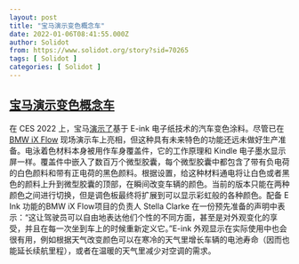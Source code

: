 ```yaml
---
layout: post
title: "宝马演示变色概念车"
date: 2022-01-06T08:41:55.000Z
author: Solidot
from: https://www.solidot.org/story?sid=70265
tags: [ Solidot ]
categories: [ Solidot ]
---
```

<!--1641458515000-->
[宝马演示变色概念车](https://www.solidot.org/story?sid=70265)
------

<div>
在 CES 2022 上，宝马<a href="https://www.theverge.com/2022/1/5/22867090/bmw-color-changing-paint-electric-car-ces" target="_blank">演示了</a>基于 E-ink 电子纸技术的汽车变色涂料。尽管已在 <a href="https://www.youtube.com/watch?v=Zixio4UEMW4" target="_blank">BMW iX Flow</a> 现场演示车上亮相，但这种具有未来特色的功能还远未做好生产准备。电泳着色材料本身被用作车身覆盖件，它的工作原理和 Kindle 电子墨水显示屏一样。覆盖件中嵌入了数百万个微型胶囊，每个微型胶囊中都包含了带有负电荷的白色颜料和带有正电荷的黑色颜料。根据设置，给这种材料通电将让白色或者黑色的颜料上升到微型胶囊的顶部，在瞬间改变车辆的颜色。当前的版本只能在两种颜色之间进行切换，但是调色板最终将扩展到可以显示彩虹般的各种颜色。配备 E Ink 功能的BMW iX Flow项目的负责人 Stella Clarke 在一份预先准备的声明中表示：“这让驾驶员可以自由地表达他们个性的不同方面，甚至是对外观变化的享受，并且在每一次坐到车上的时候重新定义它。”E-ink 外观显示在实际使用中也会很有用，例如根据天气改变颜色可以在寒冷的天气里增长车辆的电池寿命（因而也能延长续航里程），或者在温暖的天气里减少对空调的需求。
</div>
